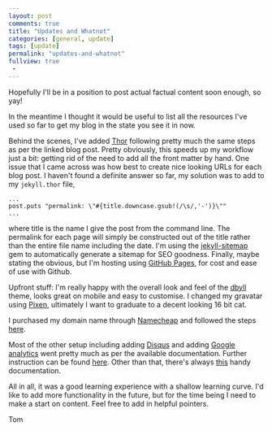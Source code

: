 ```yaml
---
layout: post
comments: true
title: "Updates and Whatnot"
categories: [general, update]
tags: [update]
permalink: "updates-and-whatnot"
fullview: true
 -
---
```

Hopefully I'll be in a position to post actual factual content soon enough, so yay!

In the meantime I thought it would be useful to list all the resources I've used so far to get my blog in the state you see it in now.

Behind the scenes, I've added [Thor](http://jonasforsberg.se/2012/12/28/create-jekyll-posts-from-the-command-line) following pretty much the same steps as per the linked blog post. Pretty obviously, this speeds up my workflow just a bit: getting rid of the need to add all the front matter by hand. One issue that I came across was how best to create nice looking URLs for each blog post. I haven't found a definite answer so far, my solution was to add to my `jekyll.thor` file,
  
    ...
    post.puts "permalink: \"#{title.downcase.gsub!(/\s/,'-')}\""
    ...

where title is the name I give the post from the command line. The permalink for each page will simply be constructed out of the title rather than the entire file name including the date. I'm using the [jekyll-sitemap](https://help.github.com/articles/sitemaps-for-github-pages/) gem to automatically generate a sitemap for SEO goodness. Finally, maybe stating the obvious, but I'm hosting using [GitHub Pages](https://pages.github.com/), for cost and ease of use with Github.

Upfront stuff: I'm really happy with the overall look and feel of the [dbyll](https://github.com/dbtek/dbyll) theme, looks great on mobile and easy to customise. I changed my gravatar using [Pixen](http://pixenapp.com/), ultimately I want to graduate to a decent looking 16 bit cat. 

I purchased my domain name through [Namecheap](https://www.namecheap.com/) and followed the steps [here](http://davidensinger.com/2013/03/setting-the-dns-for-github-pages-on-namecheap/).

Most of the other setup including adding [Disqus](https://disqus.com/) and adding [Google analytics](http://www.google.com/analytics/) went pretty much as per the available documentation. Further instruction can be found [here](http://joshualande.com/jekyll-github-pages-poole/). Other than that, there's always [this](http://jekyllbootstrap.com/) handy documentation.

All in all, it was a good learning experience with a shallow learning curve. I'd like to add more functionality in the future, but for the time being I need to make a start on content. Feel free to add in helpful pointers.

Tom